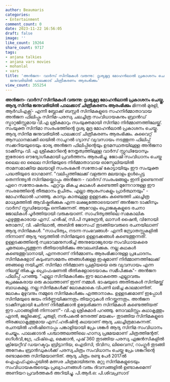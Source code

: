 ```yaml
---
author: Beaumaris
categories:
- Entertainment
comment_count: 0
date: 2023-11-22 16:56:05
draft: false
image: ''
like_count: 19264
share_count: 9717
tags:
- anjana talkies
- anjana vars movies
- mohanlal
- vars
title: 'അൻജന- വാർസ് സിനിമകൾ വരുന്നു: ദൃശ്യമുദ്ര മോഹൻലാൽ പ്രകാശനം ചെയ്തു, ആദ്യ സിനിമ
  ജനുവരിയിൽ പാലക്കാട് ചിത്രീകരണം ആരംഭിക്കും'
view_count: 355254
---
```


**അൻജന- വാർസ് സിനിമകൾ വരുന്നു: ദൃശ്യമുദ്ര മോഹൻലാൽ പ്രകാശനം ചെയ്തു, ആദ്യ സിനിമ ജനുവരിയിൽ പാലക്കാട് ചിത്രീകരണം ആരംഭിക്കും** മിന്നൽ മുരളി, ആർഡിഎക്സ്- എന്നീ ബ്ലോക്ക് ബസ്റ്റർ സിനിമകളുടെ സഹനിർമ്മാതാവായ അൻജന ഫിലിപ്പും സിനിമ-പരസ്യ ചലച്ചിത്ര സംവിധായകനും ബ്രാൻഡ് സ്ട്രാറ്റജിസ്റ്റുമായ വി.എ ശ്രീകുമാറും സംയുക്തമായി സിനിമാ നിർമ്മാണത്തിലേയ്ക്ക്. സംയുക്ത സിനിമാ സംരംഭത്തിന്റെ ദൃശ്യ മുദ്ര മോഹൻലാൽ പ്രകാശനം ചെയ്തു. ആദ്യ സിനിമ ജനുവരിയിൽ പാലക്കാട് ചിത്രീകരണം ആരംഭിക്കും. കുവൈറ്റ് ആസ്ഥാനമാക്കി ഓയിൽ നാചുറൽ ഗ്യാസ് വ്യവസായം നടത്തുന്ന ഫിലിപ്പ് സക്കറിയയുടെയും ഭാര്യ അൻജന ഫിലിപ്പിന്റെയും ഉടമസ്ഥതയിലുള്ള അൻജനാ ടാക്കീസും വി. എ ശ്രീകുമാറിന്റെ നേതൃത്വത്തിലുള്ള വാർസ് സ്റ്റുഡിയോസും ഇതോടെ ഔദ്യോഗികമായി പ്രവർത്തനം ആരംഭിച്ചു. ജോഷി സംവിധാനം ചെയ്ത ലൈല ഓ ലൈല സിനിമയുടെ നിർമ്മാതാവായ ഓസ്ട്രേലിയയിൽ താമസമാക്കിയ മലയാളി സംരംഭകൻ സന്തോഷ് കോട്ടായിയും ഈ സംയുക്ത പദ്ധതിയുടെ ഭാഗമാണ്. "വലിപ്പത്തിലേക്ക് വളരുന്ന മലയാളം ഉൾപ്പെട്ട തെന്നിന്ത്യൻ സിനിമയ്ക്കൊപ്പം അൻജന - വാർസ് സംരംഭങ്ങളും ഇനി ഉണ്ടെന്നത് ഏറെ സന്തോഷകരം. ഏറ്റവും മികച്ച കഥകൾ കണ്ടെത്തി മുന്നേറാനുള്ള ഈ സംരഭത്തിന്റെ തീരുമാനം ഉചിതം. എല്ലാ ആശംസകളും പ്രാർത്ഥനയും" - മോഹൻലാൽ പറഞ്ഞു. കാമ്പും കാതലുള്ള ഉള്ളടക്കം കണ്ടെത്തി ചലച്ചിത്ര മാധ്യമത്തിൽ ആവിഷ്കരിക്കുക എന്ന ലക്ഷ്യത്തോടെയാണ് അൻജന ടാക്കീസും വാർസ് സ്റ്റുഡിയോയും ഒന്നിക്കുന്നത്. ആറോളം പ്രൊജക്ടുകളുടെ രചനാ ജോലികൾ പൂർത്തിയായി വരുകയാണ്. സാഹിത്യത്തിലെ സമകാലിക എഴുത്തുകാരായ എസ്. ഹരീഷ്, സി.പി സുരേന്ദ്രൻ, ലാസർ ഷൈൻ, വിനോയി തോമസ്, വി. ഷിനിലാൽ, അബിൻ ജോസഫ് തുടങ്ങിയവരുടെ രചനയിലാണ് ആദ്യ സിനിമകൾ. "സാഹിത്യം, നടന്ന സംഭവങ്ങൾ- എന്നീ സ്രോതസ്സുകളിൽ നിന്നാണ് ആദ്യ ഘട്ടത്തിൽ സിനിമയുടെ ഉള്ളടക്കങ്ങൾ കണ്ടെത്തുന്നത്. ഉള്ളടക്കത്തിന്റെ സ്വഭാവമനുസരിച്ച് അനുയോജ്യരായ സംവിധായകരെ ചുമതലപ്പെടുത്തുന്ന രീതിയായിരിക്കും അവലംബിക്കുക. നല്ല കഥകൾ കണ്ടെത്തുവാനായി, എന്നതാണ് നിർമ്മാണം ആരംഭിക്കാനുള്ള പ്രചോദനം. സിനിമകളോട് കുടുംബസമേതം ഞങ്ങൾക്കുള്ള ഇഷ്ടമാണ് നിർമ്മാണത്തിലേക്ക് ഞങ്ങളെ നയിച്ചത്. സിനിമാ നിർമ്മാണ പ്രക്രിയയെ ഒരു വ്യവസായം എന്ന നിലയ്ക്ക് തികച്ചും പ്രൊഫഷണൽ രീതികളോടെയാകും സമീപിക്കുക"- അൻജന ഫിലിപ്പ് പറഞ്ഞു. "എല്ലാ സിനിമകൾക്കും ഈ ലോകത്തെ എല്ലാവരും പ്രേക്ഷകരായ ഒരു കാലത്താണ് ഇന്ന് നമ്മൾ. ഭാഷയുടെ അതിരുകൾ സിനിമയ്ക്ക് ബാധകമല്ല. നല്ല സിനിമകൾക്ക് ലോകമാകെ വിപണി ലഭിച്ച കാലമാണിത്. ലോകം മുഴുവനും നമ്മുടെ സിനിമകൾക്കും എത്താനാകും. ഉള്ളടക്കമാണ് ഇപ്പോൾ സിനിമയുടെ ജയം നിർണ്ണയിക്കുന്നതും തിയറ്ററുകൾ നിറയ്ക്കുന്നതും. അൻജന ടാക്കീസുമായി ചേർന്ന് നിർമ്മിക്കാൻ ഉദ്ദേശിക്കുന്ന സിനിമകൾ കണ്ടെത്തിയത് ഈ പാഠങ്ങളിൽ നിന്നാണ്"- വി.എ ശ്രീകുമാർ പറഞ്ഞു. നോവലിസ്റ്റും കഥാകൃത്തും ഏദൻ, ജല്ലിക്കെട്ട്, ചുരുളി, നൻപകൽ നേരത്ത് മയക്കം- തുടങ്ങിയ സിനിമകളുടെ തിരക്കഥാകൃത്തുമായ എസ്.ഹരീഷിന്റ കഥയാണ് ആദ്യ ചലച്ചിത്രമാകുന്നത്. രചനയിൽ ഹരീഷിനൊപ്പം പങ്കാളിയായി പ്രേം ശങ്കർ ആദ്യ സിനിമ സംവിധാനം ചെയ്യും. പാലക്കാടൻ പശ്ചാത്തലത്തിലെ ഹാസ്യ പ്രമേയമാണ് ചിത്രത്തിന്റേത്. ഒഗിൾവി,ഗ്രേ, ഫിഷ്ഐ, മെക്കാൻ, പുഷ് 360 തുടങ്ങിയ പരസ്യ ഏജൻസികളിൽ ക്രിയേറ്റീവ് ഡയറക്ടറും ബ്രിട്ടാനിയ, ഐടിസി, ടിവിസ, ലിവൈസ്, റാംഗ്ലർ തുടങ്ങി അനേകം ബ്രാൻഡുകൾക്ക് പരസ്യചിത്രം സംവിധാനം ചെയ്ത പ്രേം ശങ്കറിന്റെ രണ്ടാമത്തെ സിനിമയാണിത്. ആദ്യ ചിത്രം രണ്ടു പേർ 2017ൽ ഐഎഫ്എഫ്കെയിൽ മത്സര ചിത്രമായിരുന്നു. മറ്റു സിനിമകളുടെയും സംവിധായകരുടെയും പ്രഖ്യാപനങ്ങൾ വരും ദിവസങ്ങളിൽ ഉണ്ടാകുമെന്ന് അണിയറ പ്രവർത്തകർ അറിയിച്ചു. പി.ആർ.ഒ: പി.ശിവപ്രസാദ്